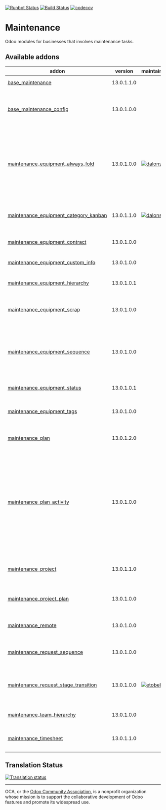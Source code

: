 [![Runbot Status](https://runbot.odoo-community.org/runbot/badge/flat/240/13.0.svg)](https://runbot.odoo-community.org/runbot/repo/github-com-oca-maintenance-240)
[![Build Status](https://travis-ci.org/OCA/maintenance.svg?branch=13.0)](https://travis-ci.org/OCA/maintenance)
[![codecov](https://codecov.io/gh/OCA/maintenance/branch/13.0/graph/badge.svg)](https://codecov.io/gh/OCA/maintenance)

# Maintenance

Odoo modules for businesses that involves maintenance tasks.

[//]: # (addons)

Available addons
----------------
addon | version | maintainers | summary
--- | --- | --- | ---
[base_maintenance](base_maintenance/) | 13.0.1.1.0 |  | Base Maintenance
[base_maintenance_config](base_maintenance_config/) | 13.0.1.0.0 |  | Provides general settings for the Maintenance App
[maintenance_equipment_always_fold](maintenance_equipment_always_fold/) | 13.0.1.0.0 | [![dalonsod](https://github.com/dalonsod.png?size=30px)](https://github.com/dalonsod) | Equipment categories will always be folded if I indicate it with an always_fold Boolean; if not, let him behave as before
[maintenance_equipment_category_kanban](maintenance_equipment_category_kanban/) | 13.0.1.1.0 | [![dalonsod](https://github.com/dalonsod.png?size=30px)](https://github.com/dalonsod) | Sets kanban category groping by default for equipments
[maintenance_equipment_contract](maintenance_equipment_contract/) | 13.0.1.0.0 |  | Manage equipment contracts
[maintenance_equipment_custom_info](maintenance_equipment_custom_info/) | 13.0.1.0.0 |  | Add custom info in equipments
[maintenance_equipment_hierarchy](maintenance_equipment_hierarchy/) | 13.0.1.0.1 |  | Manage equipment hierarchy
[maintenance_equipment_scrap](maintenance_equipment_scrap/) | 13.0.1.0.0 |  | Enhance the functionality for Scrapping Equipments
[maintenance_equipment_sequence](maintenance_equipment_sequence/) | 13.0.1.0.0 |  | Adds sequence to maintenance equipment defined in the equipment's category
[maintenance_equipment_status](maintenance_equipment_status/) | 13.0.1.0.1 |  | Maintenance Equipment Status
[maintenance_equipment_tags](maintenance_equipment_tags/) | 13.0.1.0.0 |  | Adds category tags to equipment
[maintenance_plan](maintenance_plan/) | 13.0.1.2.0 |  | Extends preventive maintenance planning
[maintenance_plan_activity](maintenance_plan_activity/) | 13.0.1.0.0 |  | This module allows defining in the maintenance plan activities that will be created once the maintenance requests are created as a consequence of the plan itself.
[maintenance_project](maintenance_project/) | 13.0.1.1.0 |  | Adds projects to maintenance equipments and requests
[maintenance_project_plan](maintenance_project_plan/) | 13.0.1.0.0 |  | Adds project and task to a Maintenance Plan
[maintenance_remote](maintenance_remote/) | 13.0.1.0.0 |  | Define remote on maintenance request
[maintenance_request_sequence](maintenance_request_sequence/) | 13.0.1.0.0 |  | Adds sequence to maintenance requests
[maintenance_request_stage_transition](maintenance_request_stage_transition/) | 13.0.1.0.0 | [![etobella](https://github.com/etobella.png?size=30px)](https://github.com/etobella) | Manage transition visibility and management between stages
[maintenance_team_hierarchy](maintenance_team_hierarchy/) | 13.0.1.0.0 |  | Create hierarchies on teams
[maintenance_timesheet](maintenance_timesheet/) | 13.0.1.1.0 |  | Adds timesheets to maintenance requests

[//]: # (end addons)

## Translation Status

[![Translation status](https://translation.odoo-community.org/widgets/maintenance-13-0/-/multi-auto.svg)](https://translation.odoo-community.org/engage/maintenance-13-0/?utm_source=widget)

----
OCA, or the [Odoo Community Association](http://odoo-community.org/), is a nonprofit organization whose
mission is to support the collaborative development of Odoo features and
promote its widespread use.
